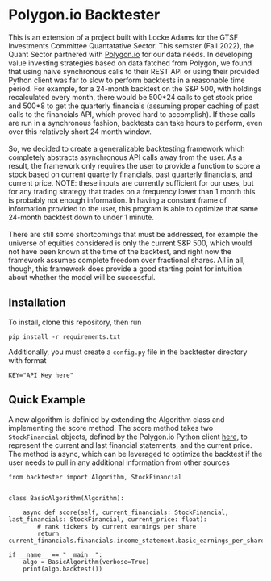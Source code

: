 # Polygon.io Backtester
This is an extension of a project built with Locke Adams for the GTSF Investments Committee Quantatative Sector. This semster (Fall 2022), the Quant Sector partnered with [Polygon.io](https://polygon.io/) for our data needs. In developing value investing strategies based on data fatched from Polygon, we found that using naive synchronous calls to their REST API or using their provided Python client was far to slow to perform backtests in a reasonable time period. For example, for a 24-month backtest on the S&P 500, with holdings recalculated every month, there would be 500\*24 calls to get stock price and 500\*8 to get the quarterly financials (assuming proper caching of past calls to the financials API, which proved hard to accomplish). If these calls are run in a synchronous fashion, backtests can take hours to perform, even over this relatively short 24 month window. \
\
So, we decided to create a generalizable backtesting framework which completely abstracts asynchronous API calls away from the user. As a result, the framework only requires the user to provide a function to score a stock based on current quarterly financials, past quarterly financials, and current price. NOTE: these inputs are currently sufficient for our uses, but for any trading strategy that trades on a frequency lower than 1 month this is probably not enough information. In having a constant frame of information provided to the user, this program is able to optimize that same 24-month backtest down to under 1 minute. \
\
There are still some shortcomings that must be addressed, for example the universe of equities considered is only the current S&P 500, which would not have been known at the time of the backtest, and right now the framework assumes complete freedom over fractional shares. All in all, though, this framework does provide a good starting point for intuition about whether the model will be successful.

## Installation
To install, clone this repository, then run
```
pip install -r requirements.txt
```
Additionally, you must create a `config.py` file in the backtester directory with format 

```
KEY="API Key here"
```

## Quick Example
A new algorithm is definied by extending the Algorithm class and implementing the score method. The score method takes two `StockFinancial` objects, defined by the Polygon.io Python client [here](https://github.com/polygon-io/client-python/blob/master/polygon/rest/models/financials.py), to represent the current and last financial statements, and the current price. The method is async, which can be leveraged to optimize the backtest if the user needs to pull in any additional information from other sources
```
from backtester import Algorithm, StockFinancial


class BasicAlgorithm(Algorithm):

    async def score(self, current_financials: StockFinancial, last_financials: StockFinancial, current_price: float):
        # rank tickers by current earnings per share
        return current_financials.financials.income_statement.basic_earnings_per_share.value

if __name__ == "__main__":
    algo = BasicAlgorithm(verbose=True)
    print(algo.backtest())
```
